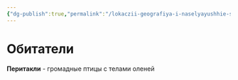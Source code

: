 ```yaml
---
{"dg-publish":true,"permalink":"/lokaczii-geografiya-i-naselyayushhie-sushhestva/neveles/karamat/karamat/","dgPassFrontmatter":true}
---
```


# Обитатели

**Перитакли** - громадные птицы с телами оленей